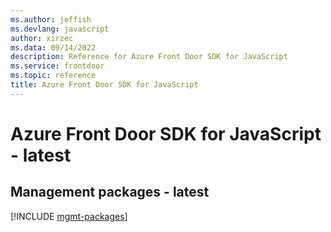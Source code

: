 ```yaml
---
ms.author: jeffish
ms.devlang: javascript
author: xirzec
ms.data: 09/14/2022
description: Reference for Azure Front Door SDK for JavaScript
ms.service: frontdoor
ms.topic: reference
title: Azure Front Door SDK for JavaScript
---
```

# Azure Front Door SDK for JavaScript - latest

## Management packages - latest
[!INCLUDE [mgmt-packages](front-door-mgmt-index.md)]